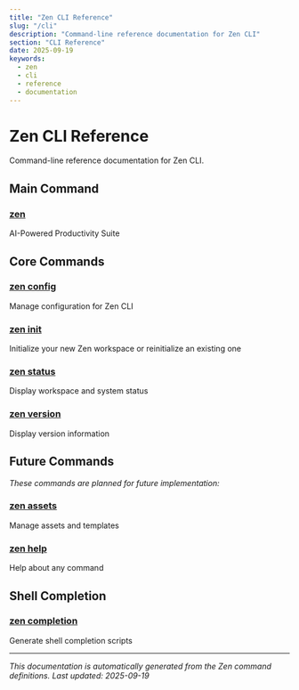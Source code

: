 ```yaml
---
title: "Zen CLI Reference"
slug: "/cli"
description: "Command-line reference documentation for Zen CLI"
section: "CLI Reference"
date: 2025-09-19
keywords:
  - zen
  - cli
  - reference
  - documentation
---
```


# Zen CLI Reference

Command-line reference documentation for Zen CLI.

## Main Command

### [zen](zen.md)
AI-Powered Productivity Suite

## Core Commands

### [zen config](zen_config.md)
Manage configuration for Zen CLI

### [zen init](zen_init.md)
Initialize your new Zen workspace or reinitialize an existing one

### [zen status](zen_status.md)
Display workspace and system status

### [zen version](zen_version.md)
Display version information

## Future Commands

_These commands are planned for future implementation:_

### [zen assets](zen_assets.md)
Manage assets and templates

### [zen help](zen_help.md)
Help about any command

## Shell Completion

### [zen completion](zen_completion.md)
Generate shell completion scripts

---

_This documentation is automatically generated from the Zen command definitions._
_Last updated: 2025-09-19_
